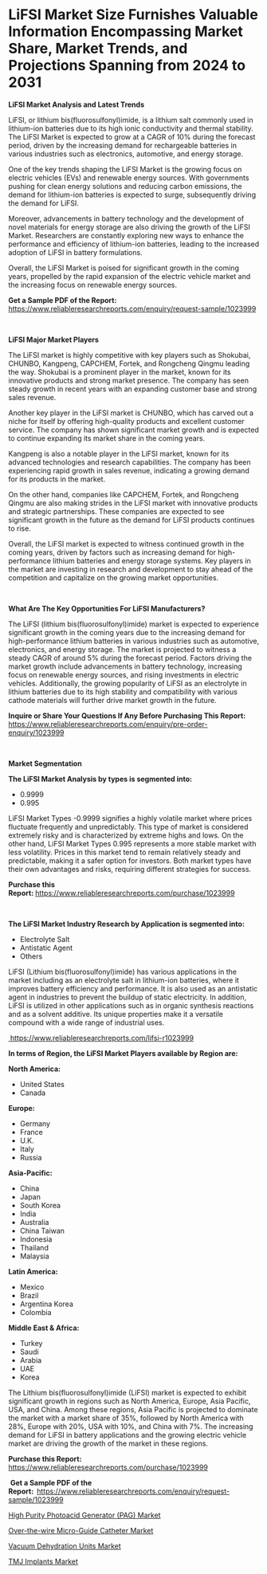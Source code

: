<p><h1>LiFSI Market Size Furnishes Valuable Information Encompassing Market Share, Market Trends, and Projections Spanning from 2024 to 2031</h1></p><p><strong>LiFSI Market Analysis and Latest Trends</strong></p>
<p><p>LiFSI, or lithium bis(fluorosulfonyl)imide, is a lithium salt commonly used in lithium-ion batteries due to its high ionic conductivity and thermal stability. The LiFSI Market is expected to grow at a CAGR of 10% during the forecast period, driven by the increasing demand for rechargeable batteries in various industries such as electronics, automotive, and energy storage. </p><p>One of the key trends shaping the LiFSI Market is the growing focus on electric vehicles (EVs) and renewable energy sources. With governments pushing for clean energy solutions and reducing carbon emissions, the demand for lithium-ion batteries is expected to surge, subsequently driving the demand for LiFSI. </p><p>Moreover, advancements in battery technology and the development of novel materials for energy storage are also driving the growth of the LiFSI Market. Researchers are constantly exploring new ways to enhance the performance and efficiency of lithium-ion batteries, leading to the increased adoption of LiFSI in battery formulations.</p><p>Overall, the LiFSI Market is poised for significant growth in the coming years, propelled by the rapid expansion of the electric vehicle market and the increasing focus on renewable energy sources.</p></p>
<p><strong>Get a Sample PDF of the Report:&nbsp;</strong> <a href="https://www.reliableresearchreports.com/enquiry/request-sample/1023999">https://www.reliableresearchreports.com/enquiry/request-sample/1023999</a></p>
<p>&nbsp;</p>
<p><strong>LiFSI Major Market Players</strong></p>
<p><p>The LiFSI market is highly competitive with key players such as Shokubai, CHUNBO, Kangpeng, CAPCHEM, Fortek, and Rongcheng Qingmu leading the way. Shokubai is a prominent player in the market, known for its innovative products and strong market presence. The company has seen steady growth in recent years with an expanding customer base and strong sales revenue.</p><p>Another key player in the LiFSI market is CHUNBO, which has carved out a niche for itself by offering high-quality products and excellent customer service. The company has shown significant market growth and is expected to continue expanding its market share in the coming years.</p><p>Kangpeng is also a notable player in the LiFSI market, known for its advanced technologies and research capabilities. The company has been experiencing rapid growth in sales revenue, indicating a growing demand for its products in the market.</p><p>On the other hand, companies like CAPCHEM, Fortek, and Rongcheng Qingmu are also making strides in the LiFSI market with innovative products and strategic partnerships. These companies are expected to see significant growth in the future as the demand for LiFSI products continues to rise.</p><p>Overall, the LiFSI market is expected to witness continued growth in the coming years, driven by factors such as increasing demand for high-performance lithium batteries and energy storage systems. Key players in the market are investing in research and development to stay ahead of the competition and capitalize on the growing market opportunities.</p></p>
<p>&nbsp;</p>
<p><strong>What Are The Key Opportunities For LiFSI Manufacturers?</strong></p>
<p><p>The LiFSI (lithium bis(fluorosulfonyl)imide) market is expected to experience significant growth in the coming years due to the increasing demand for high-performance lithium batteries in various industries such as automotive, electronics, and energy storage. The market is projected to witness a steady CAGR of around 5% during the forecast period. Factors driving the market growth include advancements in battery technology, increasing focus on renewable energy sources, and rising investments in electric vehicles. Additionally, the growing popularity of LiFSI as an electrolyte in lithium batteries due to its high stability and compatibility with various cathode materials will further drive market growth in the future.</p></p>
<p><strong>Inquire or Share Your Questions If Any Before Purchasing This Report:</strong> <a href="https://www.reliableresearchreports.com/enquiry/pre-order-enquiry/1023999">https://www.reliableresearchreports.com/enquiry/pre-order-enquiry/1023999</a></p>
<p>&nbsp;</p>
<p><strong>Market Segmentation</strong></p>
<p><strong>The LiFSI Market Analysis by types is segmented into:</strong></p>
<p><ul><li>0.9999</li><li>0.995</li></ul></p>
<p><p>LiFSI Market Types -0.9999 signifies a highly volatile market where prices fluctuate frequently and unpredictably. This type of market is considered extremely risky and is characterized by extreme highs and lows. On the other hand, LiFSI Market Types 0.995 represents a more stable market with less volatility. Prices in this market tend to remain relatively steady and predictable, making it a safer option for investors. Both market types have their own advantages and risks, requiring different strategies for success.</p></p>
<p><strong>Purchase this Report:&nbsp;</strong><a href="https://www.reliableresearchreports.com/purchase/1023999">https://www.reliableresearchreports.com/purchase/1023999</a></p>
<p>&nbsp;</p>
<p><strong>The LiFSI Market Industry Research by Application is segmented into:</strong></p>
<p><ul><li>Electrolyte Salt</li><li>Antistatic Agent</li><li>Others</li></ul></p>
<p><p>LiFSI (Lithium bis(fluorosulfonyl)imide) has various applications in the market including as an electrolyte salt in lithium-ion batteries, where it improves battery efficiency and performance. It is also used as an antistatic agent in industries to prevent the buildup of static electricity. In addition, LiFSI is utilized in other applications such as in organic synthesis reactions and as a solvent additive. Its unique properties make it a versatile compound with a wide range of industrial uses.</p></p>
<p><a href="https://www.reliableresearchreports.com/lifsi-r1023999">&nbsp;https://www.reliableresearchreports.com/lifsi-r1023999</a></p>
<p><strong>In terms of Region, the LiFSI Market Players available by Region are:</strong></p>
<p>
    <p> <strong> North America: </strong>
        <ul>
            <li>United States</li>
            <li>Canada</li>
        </ul>
        </p> 
    <p> <strong> Europe: </strong>
        <ul>
            <li>Germany</li>
            <li>France</li>
            <li>U.K.</li>
            <li>Italy</li>
            <li>Russia</li>
        </ul>
        </p> 
    <p> <strong> Asia-Pacific: </strong>
        <ul>
            <li>China</li>
            <li>Japan</li>
            <li>South Korea</li>
            <li>India</li>
            <li>Australia</li>
            <li>China Taiwan</li>
            <li>Indonesia</li>
            <li>Thailand</li>
            <li>Malaysia</li>
        </ul>
        </p> 
    <p> <strong> Latin America: </strong>
        <ul>
            <li>Mexico</li>
            <li>Brazil</li>
            <li>Argentina Korea</li>
            <li>Colombia</li>
        </ul>
        </p> 
    <p> <strong> Middle East & Africa: </strong>
        <ul>
            <li>Turkey</li>
            <li>Saudi</li>
            <li>Arabia</li>
            <li>UAE</li>
            <li>Korea</li>
        </ul>
    </p>
    </p>
<p><p>The Lithium bis(fluorosulfonyl)imide (LiFSI) market is expected to exhibit significant growth in regions such as North America, Europe, Asia Pacific, USA, and China. Among these regions, Asia Pacific is projected to dominate the market with a market share of 35%, followed by North America with 28%, Europe with 20%, USA with 10%, and China with 7%. The increasing demand for LiFSI in battery applications and the growing electric vehicle market are driving the growth of the market in these regions.</p></p>
<p><strong>Purchase this Report: </strong><a href="https://www.reliableresearchreports.com/purchase/1023999">https://www.reliableresearchreports.com/purchase/1023999</a></p>
<p>&nbsp;<strong>Get a Sample PDF of the Report:&nbsp;&nbsp;</strong><a href="https://www.reliableresearchreports.com/enquiry/request-sample/1023999">https://www.reliableresearchreports.com/enquiry/request-sample/1023999</a></p>
<p><strong></strong></p>
<p><p><a href="https://www.linkedin.com/pulse/insights-high-purity-photoacid-generator-pag-market-size-rgb8e">High Purity Photoacid Generator (PAG) Market</a></p><p><a href="https://github.com/castoriffic/Market-Research-Report-List-5/blob/main/over-the-wire-micro-guide-catheter-market.md">Over-the-wire Micro-Guide Catheter Market</a></p><p><a href="https://www.linkedin.com/pulse/insights-vacuum-dehydration-units-industry-market-financial-wbswe">Vacuum Dehydration Units Market</a></p><p><a href="https://github.com/yoshih12/Market-Research-Report-List-4/blob/main/tmj-implants-market.md">TMJ Implants Market</a></p></p>